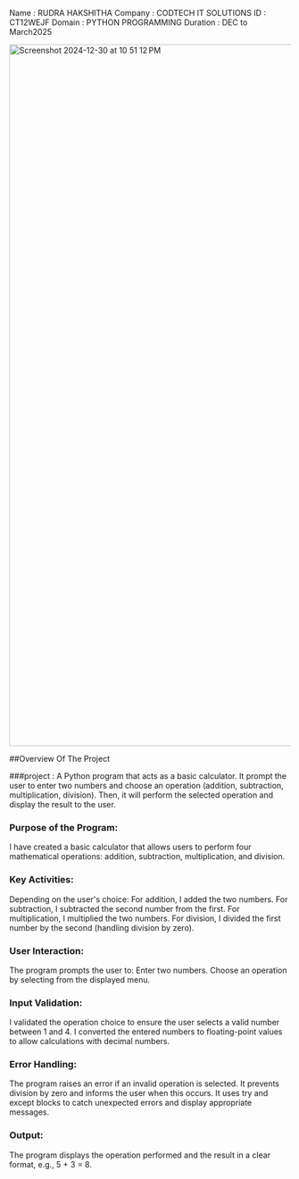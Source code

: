 Name : RUDRA HAKSHITHA
Company : CODTECH IT SOLUTIONS
ID : CT12WEJF 
Domain : PYTHON PROGRAMMING
Duration : DEC to March2025

<img width="1257" alt="Screenshot 2024-12-30 at 10 51 12 PM" src="https://github.com/user-attachments/assets/c1ea4c01-ae54-4ab3-8b30-16c1e5b03740" />



##Overview Of The Project

###project :  A Python program that acts as a basic calculator. It  prompt the user to
enter two numbers and choose an operation (addition, subtraction, multiplication,
division). Then, it will perform the selected operation and display the result to the
user. 

### Purpose of the Program:
I have created a basic calculator that allows users to perform four mathematical operations: addition, subtraction, multiplication, and division.

### Key Activities:
Depending on the user's choice:
For addition, I added the two numbers.
For subtraction, I subtracted the second number from the first.
For multiplication, I multiplied the two numbers.
For division, I divided the first number by the second (handling division by zero).

### User Interaction:
The program prompts the user to:
Enter two numbers.
Choose an operation by selecting from the displayed menu.

### Input Validation:
I validated the operation choice to ensure the user selects a valid number between 1 and 4.
I converted the entered numbers to floating-point values to allow calculations with decimal numbers.

### Error Handling:
The program raises an error if an invalid operation is selected.
It prevents division by zero and informs the user when this occurs.
It uses try and except blocks to catch unexpected errors and display appropriate messages.

### Output:
The program displays the operation performed and the result in a clear format, e.g., 5 + 3 = 8.
